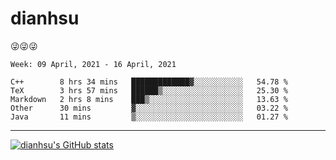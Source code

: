 
# dianhsu

:stuck_out_tongue_winking_eye::stuck_out_tongue_winking_eye::stuck_out_tongue_winking_eye:

<!--START_SECTION:waka-->
```text
Week: 09 April, 2021 - 16 April, 2021

C++        8 hrs 34 mins   █████████████▓░░░░░░░░░░░   54.78 % 
TeX        3 hrs 57 mins   ██████▒░░░░░░░░░░░░░░░░░░   25.30 % 
Markdown   2 hrs 8 mins    ███▒░░░░░░░░░░░░░░░░░░░░░   13.63 % 
Other      30 mins         ▓░░░░░░░░░░░░░░░░░░░░░░░░   03.22 % 
Java       11 mins         ▒░░░░░░░░░░░░░░░░░░░░░░░░   01.27 % 
```
<!--END_SECTION:waka-->

---

[![dianhsu's GitHub stats](https://github-readme-stats.vercel.app/api?username=dianhsu)](https://github.com/anuraghazra/github-readme-stats)

